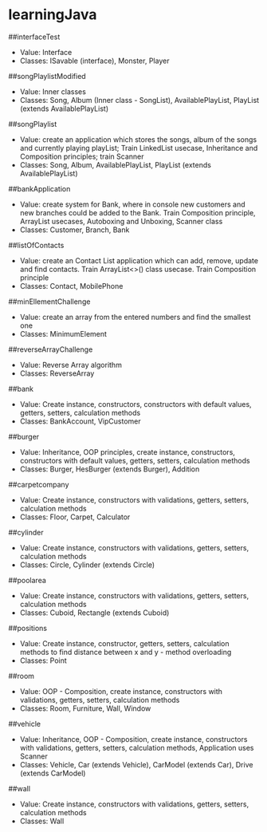 # learningJava

##interfaceTest
* Value: Interface
* Classes: ISavable (interface), Monster, Player

##songPlaylistModified
* Value: Inner classes
* Classes: Song, Album (Inner class - SongList), AvailablePlayList, PlayList (extends AvailablePlayList)

##songPlaylist
* Value: create an application which stores the songs, album of the songs and currently playing playList; Train LinkedList usecase, Inheritance and Composition principles; train Scanner
* Classes: Song, Album, AvailablePlayList, PlayList (extends AvailablePlayList)

##bankApplication
* Value: create system for Bank, where in console new customers and new branches could be added to the Bank. Train Composition principle, ArrayList usecases, Autoboxing and Unboxing, Scanner class
* Classes: Customer, Branch, Bank

##listOfContacts
* Value: create an Contact List application which can add, remove, update and find contacts. Train ArrayList<>() class usecase. Train Composition principle
* Classes: Contact, MobilePhone

##minEllementChallenge
* Value: create an array from the entered numbers and find the smallest one
* Classes: MinimumElement

##reverseArrayChallenge
* Value: Reverse Array algorithm
* Classes: ReverseArray

##bank
* Value: Create instance, constructors, constructors with default values, getters, setters, calculation methods
* Classes: BankAccount, VipCustomer

##burger
* Value: Inheritance, OOP principles, create instance, constructors, constructors with default values, getters, setters, calculation methods
* Classes: Burger, HesBurger (extends Burger), Addition

##carpetcompany
* Value: Create instance, constructors with validations, getters, setters, calculation methods
* Classes: Floor, Carpet, Calculator

##cylinder
* Value: Create instance, constructors with validations, getters, setters, calculation methods
* Classes: Circle, Cylinder (extends Circle)

##poolarea
* Value: Create instance, constructors with validations, getters, setters, calculation methods
* Classes: Cuboid, Rectangle (extends Cuboid)

##positions
* Value: Create instance, constructor, getters, setters, calculation methods to find distance between x and y - method overloading
* Classes: Point

##room
* Value: OOP - Composition, create instance, constructors with validations, getters, setters, calculation methods
* Classes: Room, Furniture, Wall, Window

##vehicle
* Value: Inheritance, OOP - Composition, create instance, constructors with validations, getters, setters, calculation methods, Application uses Scanner
* Classes: Vehicle, Car (extends Vehicle), CarModel (extends Car), Drive (extends CarModel)

##wall
* Value: Create instance, constructors with validations, getters, setters, calculation methods
* Classes: Wall
